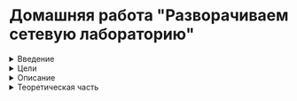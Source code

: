 # Домашняя работа "Разворачиваем сетевую лабораторию"  


<details>
  <summary>Введение </summary>

Сеть — очень важная составляющая в работе серверов. По сети сервера взаимодействуют между собой.
В данном домашнем задании мы рассмотрим технологии маршрутизации и NAT.  
**Маршрутизация** — выбор оптимального пути передачи пакетов. Для маршрутизации используется таблица маршрутизации. Основная задача маршрутизации — доставить пакет по указанному IP-адресу.  
Если одно устройство имеет сразу несколько подсетей, например в сервере есть 2 порта с адресами:  
+ 192.168.1.10/24
+ 10.10.12.72/24
то, такие сети называются непосредственно подключенными (Directly connected networks). Маршрутизация между Directrly Connected сетями происходит автоматически. Дополнительная настройка не потребуется. Если необходимая сеть удалена, маршрутизатор будет искать через какой порт она будет доступна, если такой порт не найден, то трафик уйдет на шлюз по умолчанию.  

**Маршрутизация бывает статическая и динамическая.**

При использовании статической маршрутизации администратор сам создаёт правила для маршрутов. Плюсом данного метода будет являться безопасность, так как статические маршруты не обновляются по сети, а минусом — сложности при работе с сетями больших объёмов.  
Динамическая маршрутизация подразумевает построение маршрутов автоматически с помощью различных протоколов (RIP,OSPF,BGP, и.т.д.). Маршрутизаторы сами обмениваются друг с другом информацией о сетях и автоматически прописывают маршруты.  

**NAT** — это процесс, используемый для преобразования сетевых адресов.
Основные цели NAT:  
+ Экономия публичных IPv4-адресов
+ Повышение степени конфиденциальности и безопасности сети.
NAT обычно работает на границе, где локальная сеть соединяется с сетью Интернет. Когда устройству сети потребуется подключение к устройству вне его сети (например в Интернете), пакет пересылается маршрутизатору с NAT, а маршрутизатор преобразовывает его внутренний адрес в публичный.  
</details>

<details>
<summary>Цели</summary>

+ Создать домашнюю сетевую лабораторию.   
+ Научиться менять базовые сетевые настройки в Linux-based системах.
</details>


<details>
<summary>Описание</summary>

1. Скачать и развернуть Vagrant-стенд (https://github.com/erlong15/otus-linux/tree/network)  

2. Построить следующую сетевую архитектуру:  
Сеть office1  
- 192.168.2.0/26 - dev
- 192.168.2.64/26 - test servers
- 192.168.2.128/26 - managers
- 192.168.2.192/26 - office hardware
Сеть office2  
- 192.168.1.0/25 - dev
- 192.168.1.128/26 - test servers
- 192.168.1.192/26 - office hardware
Сеть central  
- 192.168.0.0/28 - directors
- 192.168.0.32/28 - office hardware
- 192.168.0.64/26 - wifi
Итого должны получиться следующие сервера:  
● inetRouter  
● centralRouter  
● office1Router  
● office2Router  
● centralServer  
● office1Server  
● office2Server  

Задание состоит из 2-х частей: теоретической и практической.  

В теоретической части требуется:
● Найти свободные подсети  
● Посчитать количество узлов в каждой подсети, включая свободные  
● Указать Broadcast-адрес для каждой подсети  
● Проверить, нет ли ошибок при разбиении  
В практической части требуется:  
● Соединить офисы в сеть согласно логической схеме и настроить роутинг  
● Интернет-трафик со всех серверов должен ходить через inetRouter  
● Все сервера должны видеть друг друга (должен проходить ping)  
● У всех новых серверов отключить дефолт на NAT (eth0), который vagrant поднимает для связи  
● Добавить дополнительные сетевые интерфейсы, если потребуется  

Рекомендуется использовать Vagrant + Ansible для настройки данной схемы.  

</details>

<details>
<summary>Теоретическая часть</summary>

+ Найти свободные подсети
+ Посчитать количество узлов в каждой подсети, включая свободные
+ Указать Broadcast-адрес для каждой подсети
+ Проверить, нет ли ошибок при разбиении

| Name  |Network|Netmask| N  | Hostmin  | Hostmax  |  Broadcast |
|---|---|---|---|---|---|---|
|   |   |   | **Central Network**   |   |   |   |
| Directors  | 192.168.0.0/28  | 255.255.255.240   | 14  | 192.168.0.1   | 192.168.0.14   | 192.168.0.15  |
| Office hardware  | 192.168.0.32/28   | 255.255.255.240   | 14  | 192.168.0.33   | 192.168.0.46   | 192.168.0.47  |
| Wifi  | 192.168.0.64/26  | 255.255.255.192   | 62  | 192.168.0.65   | 192.168.0.126   | 192.168.0.127  |
|   |   |   | **Office 1 network**  |   |   |   |
|  Dev | 192.168.2.0/26   | 255.255.255.192   | 62  | 192.168.2.1   | 192.168.2.62   | 192.168.2.63  |
| Test  | 192.168.2.64/26   | 255.255.255.192  |  62 | 192.168.2.65   |  192.168.2.126  | 192.168.2.127  |
|Managers   | 192.168.2.128/26   | 255.255.255.192  | 62  | 192.168.2.129   | 192.168.2.190   | 192.168.2.191  |
| Office hardware  | 192.168.2.192/26   | 255.255.255.192  | 62  | 192.168.2.193   |  192.168.2.254  | 192.168.2.255  |
|   |   |   | **Office 2 network**  |   |   |   |
| Dev  | 192.168.1.0/25   | 255.255.255.128  | 126  | 192.168.1.1   | 192.168.1.126  | 192.168.1.127  |
| Test  | 192.168.1.128/26   | 255.255.255.192  | 62  |  192.168.1.129  |  192.168.1.190 | 192.168.1.191  |
|  Office | 192.168.1.192/26   | 255.255.255.192  | 62  | 192.168.1.193   | 192.168.1.254  | 192.168.1.255  |
|   |   |   |  **InetRouter — CentralRouter network** |   |   |   |
| Inet-central  | 192.168.255.0/30  | 255.255.255.252   |  2 |  192.168.255.1  |  192.168.255.2  | 192.168.255.3  |

Свободные сети:  

+ 192.168.0.16/28
+ 192.168.0.48/28
+ 192.168.0.80/28
+ 192.168.0.96/28
+ 192.168.0.112/28
+ 192.168.0.128/25
  
  
+ 192.168.255.4/30
+ 192.168.255.8/29
+ 192.168.255.16/28
+ 192.168.255.32/27
+ 192.168.255.64/26
+ 192.168.255.128/26
+ 192.168.255.192/26
</details>
